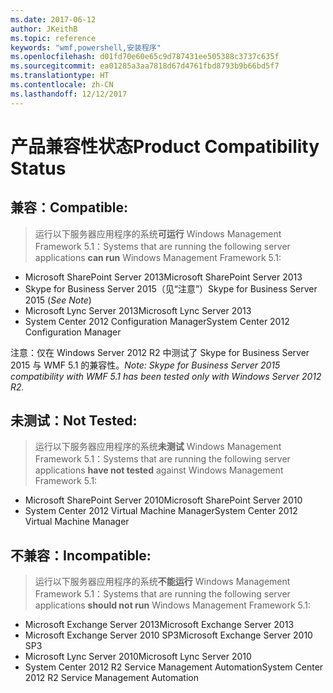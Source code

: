 ```yaml
---
ms.date: 2017-06-12
author: JKeithB
ms.topic: reference
keywords: "wmf,powershell,安装程序"
ms.openlocfilehash: d01fd70e60e65c9d787431ee505388c3737c635f
ms.sourcegitcommit: ea01285a3aa7818d67d4761fbd8793b9b66bd5f7
ms.translationtype: HT
ms.contentlocale: zh-CN
ms.lasthandoff: 12/12/2017
---
```

# <a name="product-compatibility-status"></a><span data-ttu-id="70d54-102">产品兼容性状态</span><span class="sxs-lookup"><span data-stu-id="70d54-102">Product Compatibility Status</span></span>

## <a name="compatible"></a><span data-ttu-id="70d54-103">兼容：</span><span class="sxs-lookup"><span data-stu-id="70d54-103">Compatible:</span></span>
> <span data-ttu-id="70d54-104">运行以下服务器应用程序的系统**可运行** Windows Management Framework 5.1：</span><span class="sxs-lookup"><span data-stu-id="70d54-104">Systems that are running the following server applications **can run** Windows Management Framework 5.1:</span></span>

- <span data-ttu-id="70d54-105">Microsoft SharePoint Server 2013</span><span class="sxs-lookup"><span data-stu-id="70d54-105">Microsoft SharePoint Server 2013</span></span>
- <span data-ttu-id="70d54-106">Skype for Business Server 2015（见“注意”）</span><span class="sxs-lookup"><span data-stu-id="70d54-106">Skype for Business Server 2015 (_See Note_)</span></span> 
- <span data-ttu-id="70d54-107">Microsoft Lync Server 2013</span><span class="sxs-lookup"><span data-stu-id="70d54-107">Microsoft Lync Server 2013</span></span>
- <span data-ttu-id="70d54-108">System Center 2012 Configuration Manager</span><span class="sxs-lookup"><span data-stu-id="70d54-108">System Center 2012 Configuration Manager</span></span>

<span data-ttu-id="70d54-109">注意：仅在 Windows Server 2012 R2 中测试了 Skype for Business Server 2015 与 WMF 5.1 的兼容性。</span><span class="sxs-lookup"><span data-stu-id="70d54-109">_Note: Skype for Business Server 2015 compatibility with WMF 5.1 has been tested only with Windows Server 2012 R2._</span></span> 

## <a name="not-tested"></a><span data-ttu-id="70d54-110">未测试：</span><span class="sxs-lookup"><span data-stu-id="70d54-110">Not Tested:</span></span>
> <span data-ttu-id="70d54-111">运行以下服务器应用程序的系统**未测试** Windows Management Framework 5.1：</span><span class="sxs-lookup"><span data-stu-id="70d54-111">Systems that are running the following server applications **have not tested** against Windows Management Framework 5.1:</span></span>

- <span data-ttu-id="70d54-112">Microsoft SharePoint Server 2010</span><span class="sxs-lookup"><span data-stu-id="70d54-112">Microsoft SharePoint Server 2010</span></span>
- <span data-ttu-id="70d54-113">System Center 2012 Virtual Machine Manager</span><span class="sxs-lookup"><span data-stu-id="70d54-113">System Center 2012 Virtual Machine Manager</span></span>

## <a name="incompatible"></a><span data-ttu-id="70d54-114">不兼容：</span><span class="sxs-lookup"><span data-stu-id="70d54-114">Incompatible:</span></span>
> <span data-ttu-id="70d54-115">运行以下服务器应用程序的系统**不能运行**  Windows Management Framework 5.1：</span><span class="sxs-lookup"><span data-stu-id="70d54-115">Systems that are running the following server applications **should not run** Windows Management Framework 5.1:</span></span>

- <span data-ttu-id="70d54-116">Microsoft Exchange Server 2013</span><span class="sxs-lookup"><span data-stu-id="70d54-116">Microsoft Exchange Server 2013</span></span>
- <span data-ttu-id="70d54-117">Microsoft Exchange Server 2010 SP3</span><span class="sxs-lookup"><span data-stu-id="70d54-117">Microsoft Exchange Server 2010 SP3</span></span>
- <span data-ttu-id="70d54-118">Microsoft Lync Server 2010</span><span class="sxs-lookup"><span data-stu-id="70d54-118">Microsoft Lync Server 2010</span></span>
- <span data-ttu-id="70d54-119">System Center 2012 R2 Service Management Automation</span><span class="sxs-lookup"><span data-stu-id="70d54-119">System Center 2012 R2 Service Management Automation</span></span>

